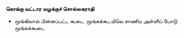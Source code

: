 **கொங்கு வட்டார வழக்குச் சொல்லகராதி**
- மூங்கிலால் பின்னப்பட்ட கூடை. மூங்கக்கூடயிலெ சாணிய அள்ளிப் போடு மூங்கக்கூடை

